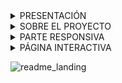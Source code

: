 <details>
<summary> PRESENTACIÓN </summary>

  <br>

  Hola! Soy Noelia, desarrolladora web full-stack.
  Actualmente me encuentro estudando y estoy pronta a recibirme de programadora.

  Actualmente manejo los siguientes stack:

  - Java + Spring + Mysql

  - Python + Django + Postgresql

  - JavaScript + Angular + MongoDb


</details>

<details>
<summary> SOBRE EL PROYECTO </summary>

<br>

  Se trata de una landing page, que fue creada para el servicio de psicología.

  Se respetan los tonos de la paleta base (**#737373** y **#848fff**) matizando con tintes mas orientados a la gama de violetas

  ### JUSTIFICACIÓN:

  EL tono morado o violeta (reemplazados en cierta parte) está relacionado con:

  - la creatividad

  - la sensibilidad a la belleza o los grandes ideales

  - promueve la armonía de la mente y las emociones, 

  - y la introspección.

### APLICACIÓN EN EL PROYECTO:

Se matizó acorde a páginas web encontradas e inspirativas, las más populares, casualmente utilizan esta gama de colores.
La preferencia radica en los items mostrados anteriormente.
Pueden hacerse ajustes, sí. Pero en esta oportunidad se presenta con los cambios mencionados.

</details>

<details>
<summary> PARTE RESPONSIVA </summary>
  
  ### Menu Hamburguesa
  
  ### ¡No evaluar!
  De momento no está del todo funcional aunque tiene una media query para 'adaptarse' a pantallas de hasta 500 px a modo de prueba. Quedan hacer las medidas clasicas estandar.
  
</details>

<details>
<summary> PÁGINA INTERACTIVA </summary>
  
  ### RESPECTO A JAVASCRIPT
  
  Se incorporan funciones para:
- Mostrar un contador de clicks en la pantalla cada vez qe el usuario hace click: Si bien es sencilla, la misma permite la interacción mostrando la cantidad de 'visitas' simuladas.

- Función para capturar el evento de hacer click sobre un botón: En la misma se imprime en pantalla el 'ok' del mensaje enviado a la página. Esta permite saber al usuario que el mensaje fue enviado correctamente.
  
</details>

![readme_landing](https://github.com/Noelia-Ruiz/Proyecto_Final/assets/111775575/e52a9485-3bc8-424b-81d7-90f58fd34318)
